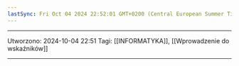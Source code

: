 ```yaml
---
lastSync: Fri Oct 04 2024 22:52:01 GMT+0200 (Central European Summer Time)
---
```

---
Utworzono: 2024-10-04 22:51
Tagi: [[INFORMATYKA]], [[Wprowadzenie do wskaźników]]

---
